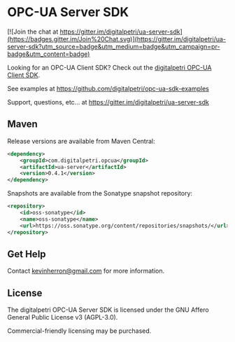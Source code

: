 # OPC-UA Server SDK

[![Join the chat at https://gitter.im/digitalpetri/ua-server-sdk](https://badges.gitter.im/Join%20Chat.svg)](https://gitter.im/digitalpetri/ua-server-sdk?utm_source=badge&utm_medium=badge&utm_campaign=pr-badge&utm_content=badge)

Looking for an OPC-UA Client SDK? Check out the [digitalpetri OPC-UA Client SDK](https://github.com/digitalpetri/ua-client-sdk).

See examples at https://github.com/digitalpetri/opc-ua-sdk-examples

Support, questions, etc... at https://gitter.im/digitalpetri/ua-server-sdk

Maven
--------

Release versions are available from Maven Central:

```xml
<dependency>
    <groupId>com.digitalpetri.opcua</groupId>
    <artifactId>ua-server</artifactId>
    <version>0.4.1</version>
</dependency>
```

Snapshots are available from the Sonatype snapshot repository:
```xml
<repository>
    <id>oss-sonatype</id>
    <name>oss-sonatype</name>
    <url>https://oss.sonatype.org/content/repositories/snapshots/</url>
</repository>
```

Get Help
--------

Contact kevinherron@gmail.com for more information.


License
--------

The digitalpetri OPC-UA Server SDK is licensed under the GNU Affero General Public License v3 (AGPL-3.0).

Commercial-friendly licensing may be purchased.
